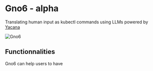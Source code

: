 # Gno6 - alpha
Translating human input as kubectl commands using LLMs powered by [Yacana](https://remembersoftwares.github.io/yacana/)

![Gno6](https://github.com/user-attachments/assets/3bb4bf00-39d9-49bf-beed-d5b19861a218)

## Functionnalities

Gno6 can help users to have 
